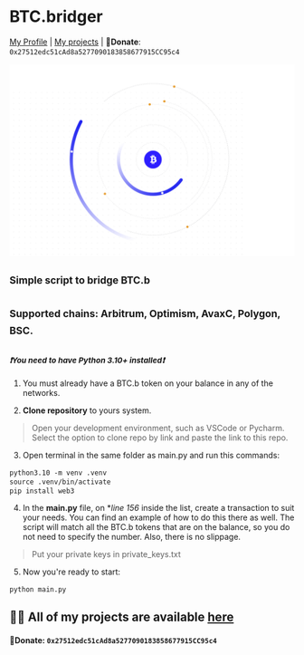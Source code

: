 # BTC.bridger



 [My Profile](https://github.com/ryu666zaki/) | [My projects](https://github.com/ryu666zaki?tab=repositories) |
  🍩**Donate**: `0x27512edc51cAd8a5277090183858677915CC95c4`


![](image/btcb.png)

## <sup>Simple script to bridge BTC.b</sup>

## <sup>Supported chains: Arbitrum, Optimism, AvaxC, Polygon, BSC.</sup>

### <sup>***❗You need to have Python 3.10+ installed❗***</sup>


  1. You must already have a BTC.b token on your balance in any of the networks.

  2. **Clone repository** to yours system.

> Open your development environment, such as VSCode or Pycharm. Select the option to clone repo by link and paste the link to this repo.

  3. Open terminal in the same folder as main.py and run this commands:

```
python3.10 -m venv .venv
source .venv/bin/activate
pip install web3
```

  4. In the **main.py** file, on **line 156* inside the list, create a transaction to suit your needs. You can find an example of how to do this there as well.
     The script will match all the BTC.b tokens that are on the balance, so you do not need to specify the number. Also, there is no slippage.
     
   > Put your private keys in private_keys.txt

  5. Now you're ready to start:
  ```
  python main.py
  ```

## 👨‍💻 All of my projects are available [here](https://github.com/ryu666zaki?tab=repositories)

#### 🍩Donate: `0x27512edc51cAd8a5277090183858677915CC95c4`
